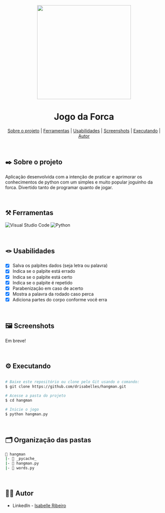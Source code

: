 <div align="center">

<img src="" width="300" height="300"> 
  
  # Jogo da Forca

</div>

<div align="center">

[Sobre o projeto](#project) | [Ferramentas](#tools) | [Usabilidades](#usabilities) | [Screenshots](#screenshots) | [Executando](#running) | [Autor](#autor)

</br>

</div>

## ✒️ Sobre o projeto <a name="project"></a>

Aplicação desenvolvida com a intenção de praticar e aprimorar os conhecimentos de python com um simples e muito popular joguinho da forca. Divertido tanto de programar quanto de jogar.

</br>

## ⚒️ Ferramentas <a name="tools"></a>

![Visual Studio Code](https://img.shields.io/badge/Visual%20Studio%20Code-e4d2e4.svg?style=for-the-badge&logo=visual-studio-code&logoColor=black)
![Python](https://img.shields.io/badge/python-e4d2e4?style=for-the-badge&logo=python&logoColor=black)

</br>

## 🪢 Usabilidades <a name="usabilities"></a>

- [x] Salva os palpites dados (seja letra ou palavra)
- [x] Indica se o palpite está errado
- [x] Indica se o palpite está certo
- [x] Indica se o palpite é repetido
- [x] Parabenização em caso de acerto
- [x] Mostra a palavra da rodado caso perca
- [x] Adiciona partes do corpo conforme você erra

<br />

## 🖼️ Screenshots <a name="screenshots"></a>

Em breve!

</br>

## ⚙️ Executando <a name="running"></a>

```bash

# Baixe este repositório ou clone pelo Git usando o comando:
$ git clone https://github.com/drisabelles/hangman.git

# Acesse a pasta do projeto
$ cd hangman

# Inicie o jogo
$ python hangman.py

```

</br>

## 🗂️ Organização das pastas <a name="folders"></a>

```bash
📂 hangman
|- 📁 _pycache_
|- 📄 hangman.py
|- 📄 words.py
```

</br>

## 👩‍💻 Autor <a name="autor"></a>

- LinkedIn - [Isabelle Ribeiro](https://www.linkedin.com/in/drisabelles/)
